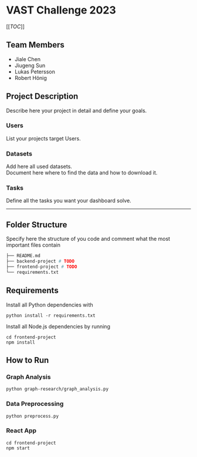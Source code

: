 # VAST Challenge 2023

[[_TOC_]]

## Team Members
* Jiale Chen
* Jiugeng Sun
* Lukas Petersson
* Robert Hönig

## Project Description 
Describe here your project in detail and define your goals.

### Users
List your projects target Users.

### Datasets
Add here all used datasets.\
Document here where to find the data and how to download it. 

### Tasks
Define all the tasks you want your dashboard solve.

- - -
## Folder Structure
Specify here the structure of you code and comment what the most important files contain

``` bash
├── README.md  
├── backend-project # TODO
├── frontend-project # TODO
└── requirements.txt
```

## Requirements

Install all Python dependencies with
```
python install -r requirements.txt
```

Install all Node.js dependencies by running
```
cd frontend-project
npm install
```

## How to Run

### Graph Analysis
```
python graph-research/graph_analysis.py
```

### Data Preprocessing
```
python preprocess.py
```

### React App
```
cd frontend-project
npm start
```
